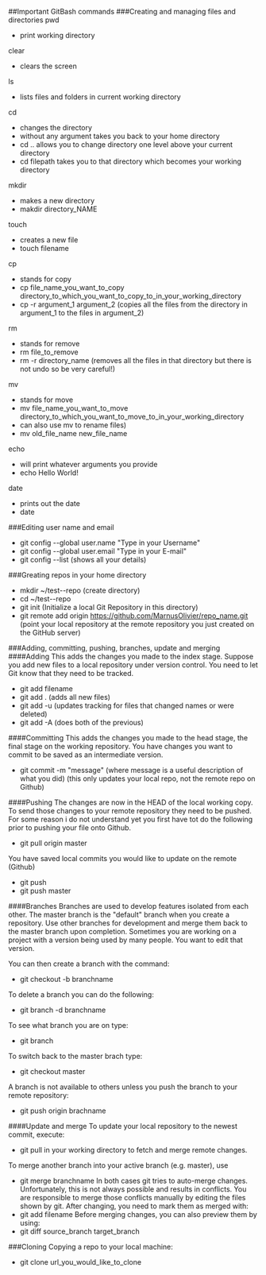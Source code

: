##Important GitBash commands 
###Creating and managing files and directories
pwd 
* print working directory

clear   
* clears the screen

ls 
* lists files and folders in current working directory

cd 
* changes the directory
* without any argument takes you back to your home directory
* cd .. allows you to change directory one level above your current directory
* cd filepath takes you to that directory which becomes your working directory

mkdir
* makes a new directory
* makdir directory_NAME

touch
* creates a new file
* touch filename

cp
* stands for copy
* cp file_name_you_want_to_copy directory_to_which_you_want_to_copy_to_in_your_working_directory
* cp -r argument_1 argument_2  (copies all the files from the directory in argument_1 to the files in argument_2)
 
rm
* stands for remove
* rm file_to_remove
* rm -r directory_name  (removes all the files in that directory but there is not undo so be very careful!)

mv
* stands for move
* mv file_name_you_want_to_move directory_to_which_you_want_to_move_to_in_your_working_directory 
* can also use mv to rename files)
* mv old_file_name new_file_name

echo
* will print whatever arguments you provide
* echo Hello World!
	
date
* prints out the date
* date
		
###Editing user name and email
* git config --global user.name "Type in your Username"
* git config --global user.email "Type in your E-mail"
* git config --list  	(shows all your details)

###Greating repos in your home directory
* mkdir ~/test--repo   	(create directory)
* cd ~/test--repo
* git init				(Initialize a local Git Repository in this directory)	
* git remote add origin https://github.com/MarnusOlivier/repo_name.git	(point your local repository at the remote repository you just created on the GitHub server)

###Adding, committing, pushing, branches, update and merging  
####Adding
This adds the changes you made to the index stage.
Suppose you add new files to a local repository under version control.
You need to let Git know that they need to be tracked.
* git add filename
* git add .		(adds all new files)
* git add -u	(updates tracking for files that changed names or were deleted)
* git add -A	(does both of the previous)

####Committing 
This adds the changes you made to the head stage, the final stage on the working repository.
You have changes you want to commit to be saved as an intermediate version.
* git commit -m "message"  	(where message is a useful description of what you did)
							(this only updates your local repo, not the remote repo on Github)

####Pushing 
The changes are now in the HEAD of the local working copy. To send those changes to your remote repository they need to be pushed.
For some reason i do not understand yet you first have tot do the following prior to pushing your file onto Github.
* git pull origin master

You have saved local commits you would like to update on the remote (Github)
* git push
* git push master

####Branches 
Branches are used to develop features isolated from each other. The master branch is the "default" branch when you create a repository. Use other branches for development and merge them back to the master branch upon completion.
Sometimes you are working on a project with a version being used by many people.
You want to edit that version.

You can then create a branch with the command:
* git checkout -b branchname

To delete a branch you can do the following:
* git branch -d branchname

To see what branch you are on type:
* git branch

To switch back to the master brach type:
* git checkout master

A branch is not available to others unless you push the branch to your remote repository:
* git push origin brachname

####Update and merge
To update your local repository to the newest commit, execute:
* git pull
in your working directory to fetch and merge remote changes.

To merge another branch into your active branch (e.g. master), use
* git merge branchname
In both cases git tries to auto-merge changes. 
Unfortunately, this is not always possible and results in conflicts. 
You are responsible to merge those conflicts manually by editing the files shown by git. 
After changing, you need to mark them as merged with:
* git add filename
Before merging changes, you can also preview them by using:
* git diff source_branch target_branch

###Cloning
Copying a repo to your local machine:
* git clone url_you_would_like_to_clone




